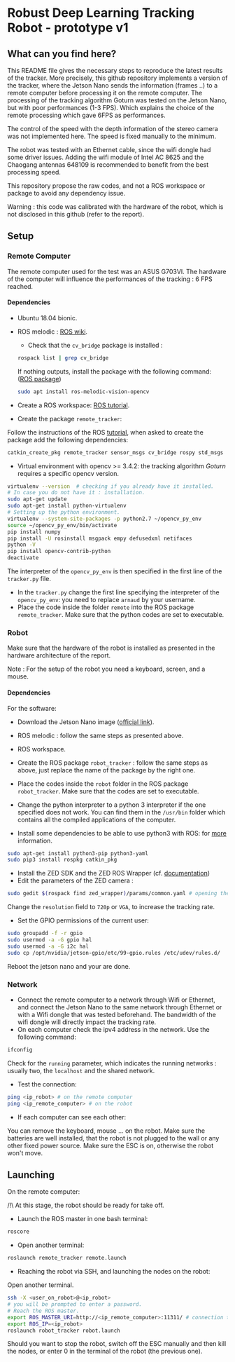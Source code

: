 # Robust Deep Learning Tracking Robot - prototype v1

## What can you find here?

This README file gives the necessary steps to reproduce the latest results of the tracker. More precisely, this github repository implements a version of the tracker, where the Jetson Nano sends the information (frames ..) to a remote computer before processing it on the remote computer. The processing of the tracking algorithm Goturn was tested on the Jetson Nano, but with poor performances (1-3 FPS). Which explains the choice of the remote processing which gave 6FPS as performances.

The control of the speed with the depth information of the stereo camera was not implemented here. The speed is fixed manually to the minimum.

The robot was tested with an Ethernet cable, since the wifi dongle had some driver issues. Adding the  wifi module of Intel AC 8625 and the Chaogang antennas 648109 is recommended to benefit from the best processing speed.

This repository propose the raw codes, and not a ROS workspace or package to avoid any dependency issue.

Warning : this code was calibrated with the hardware of the robot, which is not disclosed in this  github (refer to the report).

## Setup

### Remote Computer

The remote computer used for the test was an ASUS G703VI. The hardware of the computer will influence the performances of the tracking : 6 FPS reached.

#### Dependencies

* Ubuntu 18.04 bionic.

* ROS melodic : [ROS wiki](http://wiki.ros.org/melodic/Installation/Ubuntu).

  * Check that  the `cv_bridge`  package is installed : 

  ```bash
  rospack list | grep cv_bridge
  ```

  If nothing outputs, install the package with the following command: ([ROS package](http://wiki.ros.org/vision_opencv))

  ```bash
  sudo apt install ros-melodic-vision-opencv
  ```

* Create a ROS workspace: [ROS tutorial](http://wiki.ros.org/catkin/Tutorials/create_a_workspace).

* Create the package `remote_tracker`: 

Follow the instructions of the ROS [tutorial](http://wiki.ros.org/ROS/Tutorials/CreatingPackage), when asked to create the package add the following dependencies:

```bash
catkin_create_pkg remote_tracker sensor_msgs cv_bridge rospy std_msgs
```

* Virtual environment with opencv >= 3.4.2: the tracking algorithm *Goturn* requires a specific opencv version.

```bash
virtualenv --version  # checking if you already have it installed.
# In case you do not have it : installation.
sudo apt-get update
sudo apt-get install python-virtualenv
# Setting up the python environment.
virtualenv --system-site-packages -p python2.7 ~/opencv_py_env
source ~/opencv_py_env/bin/activate
pip install numpy
pip install -U rosinstall msgpack empy defusedxml netifaces
python -V
pip install opencv-contrib-python
deactivate
```

The interpreter of the `opencv_py_env` is then specified in the first line of the `tracker.py` file.

* In the `tracker.py` change the first line specifying the interpreter of the `opencv_py_env`: you need to replace `arnaud` by your username.
* Place the code inside the folder `remote` into the ROS package `remote_tracker`.  Make sure that the python codes are set to executable.

### Robot

Make sure that the hardware of the robot is installed as presented in the hardware architecture of the report.

Note : For the setup of the robot you need a keyboard, screen, and a mouse.

#### Dependencies

For the software:

* Download the Jetson Nano image ([official link](https://developer.nvidia.com/embedded/learn/get-started-jetson-nano-devkit#write)).
* ROS melodic : follow the same steps as presented above.
* ROS workspace.
* Create the ROS package `robot_tracker` : follow the same steps as above, just replace the name of the package by the right one.

* Place the codes inside the `robot` folder in the ROS package `robot_tracker`. Make sure that the codes are set to executable.
* Change the python interpreter to a python 3 interpreter if the one specified does not work. You can find them in the `/usr/bin` folder which contains all the compiled applications of the computer.
* Install some dependencies to be able to use python3 with ROS: for [more](https://medium.com/@beta_b0t/how-to-setup-ros-with-python-3-44a69ca36674) information.

```bash
sudo apt-get install python3-pip python3-yaml
sudo pip3 install rospkg catkin_pkg
```

* Install the ZED SDK  and the ZED ROS Wrapper (cf. [documentation](https://www.stereolabs.com/docs/getting-started/))
* Edit the parameters of the ZED camera : 

```bash
sudo gedit $(rospack find zed_wrapper)/params/common.yaml # opening the parameter file.
```

Change the `resolution` field to `720p` or `VGA`, to increase the tracking rate.

* Set the GPIO permissions of the current user:

```bash
sudo groupadd -f -r gpio 
sudo usermod -a -G gpio hal
sudo usermod -a -G i2c hal 
sudo cp /opt/nvidia/jetson-gpio/etc/99-gpio.rules /etc/udev/rules.d/
```

Reboot the jetson nano and your are done.

### Network

* Connect the remote computer to a network through Wifi or Ethernet, and connect the Jetson Nano to the same network through Ethernet or with a Wifi dongle that was tested beforehand. The bandwidth of the wifi dongle will directly impact the tracking rate.
* On each computer check the ipv4 address in the network. Use the following command:

```bash
ifconfig
```

Check for the `running` parameter, which indicates the running networks : usually two, the `localhost` and the shared network.

* Test the connection:

```bash
ping <ip_robot> # on the remote computer
ping <ip_remote_computer> # on the robot
```

* If each computer can see each other:

You can remove the keyboard, mouse ... on the robot. Make sure the batteries are well installed, that the robot is not plugged to the wall or any other fixed power source. Make sure the ESC is on, otherwise the robot won't move.

## Launching

On the remote computer:

/!\ At this stage, the robot should be ready for take off.

- Launch the ROS master in one bash terminal:

```bash
roscore
```

- Open another terminal:

```bash
roslaunch remote_tracker remote.launch
```

<!--

- Reach the robot through ssh and launch the zed camera:

Open another terminal.

```bash
ssh -X <user_on_robot>@<ip_robot>
# Reach the ROS master.
export ROS_MASTER_URI=
export ROS_IP=
roslaunch zed_wrapper zed.launch
```

-->

- Reaching the robot via SSH, and launching the nodes on the robot:

Open another terminal.

```bash
ssh -X <user_on_robot>@<ip_robot>
# you will be prompted to enter a password.
# Reach the ROS master.
export ROS_MASTER_URI=http://<ip_remote_computer>:11311/ # connection to master.
export ROS_IP=<ip_robot>
roslaunch robot_tracker robot.launch
```

Should you want to stop  the robot, switch off the ESC manually and then kill the nodes, or enter 0 in the terminal of the robot (the previous one).